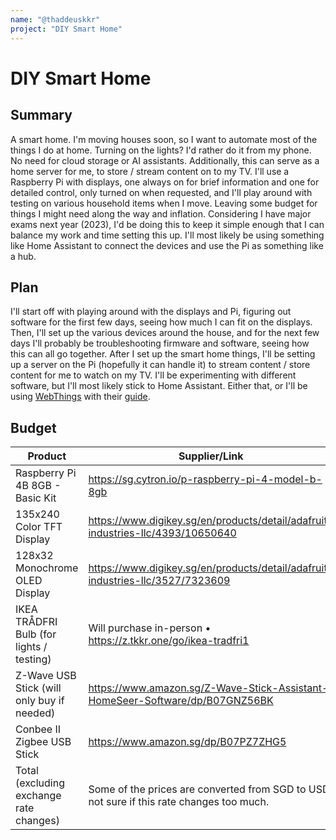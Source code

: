 ```yaml
---
name: "@thaddeuskkr"
project: "DIY Smart Home"
---
```


# DIY Smart Home

## Summary

A smart home. I'm moving houses soon, so I want to automate most of the things I do at home. Turning on the lights? I'd rather do it from my phone. No need for cloud storage or AI assistants. Additionally, this can serve as a home server for me, to store / stream content on to my TV. I'll use a Raspberry Pi with displays, one always on for brief information and one for detailed control, only turned on when requested, and I'll play around with testing on various household items when I move. Leaving some budget for things I might need along the way and inflation. Considering I have major exams next year (2023), I'd be doing this to keep it simple enough that I can balance my work and time setting this up. I'll most likely be using something like Home Assistant to connect the devices and use the Pi as something like a hub.

## Plan

I'll start off with playing around with the displays and Pi, figuring out software for the first few days, seeing how much I can fit on the displays. Then, I'll set up the various devices around the house, and for the next few days I'll probably be troubleshooting firmware and software, seeing how this can all go together. After I set up the smart home things, I'll be setting up a server on the Pi (hopefully it can handle it) to stream content / store content for me to watch on my TV. I'll be experimenting with different software, but I'll most likely stick to Home Assistant. Either that, or I'll be using [WebThings](https://webthings.io/) with their [guide](https://webthings.io/docs/gateway-getting-started-guide.html).

## Budget

| Product                                        | Supplier/Link                                                                             | Cost     |
| ---------------------------------------------- | ----------------------------------------------------------------------------------------- | -------- |
| Raspberry Pi 4B 8GB - Basic Kit                | https://sg.cytron.io/p-raspberry-pi-4-model-b-8gb                                         | $130.00  |
| 135x240 Color TFT Display                      | https://www.digikey.sg/en/products/detail/adafruit-industries-llc/4393/10650640           | $14.95   |
| 128x32 Monochrome OLED Display                 | https://www.digikey.sg/en/products/detail/adafruit-industries-llc/3527/7323609            | $14.95   |
| IKEA TRÅDFRI Bulb (for lights / testing)       | Will purchase in-person • https://z.tkkr.one/go/ikea-tradfri1                             | $22.13   |
| Z-Wave USB Stick (will only buy if needed)     | https://www.amazon.sg/Z-Wave-Stick-Assistant-HomeSeer-Software/dp/B07GNZ56BK              | $50.32   | 
| Conbee II Zigbee USB Stick                     | https://www.amazon.sg/dp/B07PZ7ZHG5                                                       | $51.57   |
| Total (excluding exchange rate changes)        | Some of the prices are converted from SGD to USD, not sure if this rate changes too much. | $283.92  |
